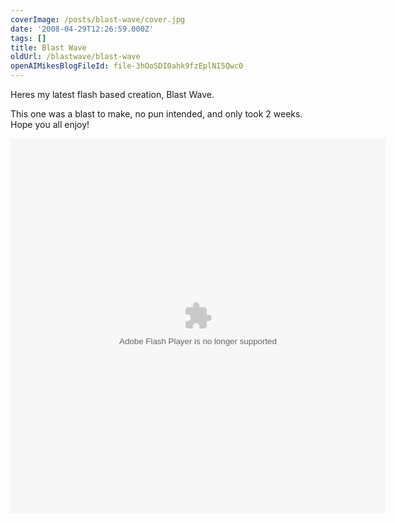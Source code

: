 ```yaml
---
coverImage: /posts/blast-wave/cover.jpg
date: '2008-04-29T12:26:59.000Z'
tags: []
title: Blast Wave
oldUrl: /blastwave/blast-wave
openAIMikesBlogFileId: file-3hOoSDI0ahk9fzEplNI5Qwc0
---
```


Heres my latest flash based creation, Blast Wave.

This one was a blast to make, no pun intended, and only took 2 weeks. Hope you all enjoy!

<!-- more -->

<div><object width="600" height="600" data="https://www.mikecann.co.uk/projects/blastwave/BlastWave.swf" type="application/x-shockwave-flash"><param name="src" value="https://www.mikecann.co.uk/projects/blastwave/BlastWave.swf" /></object></div>
